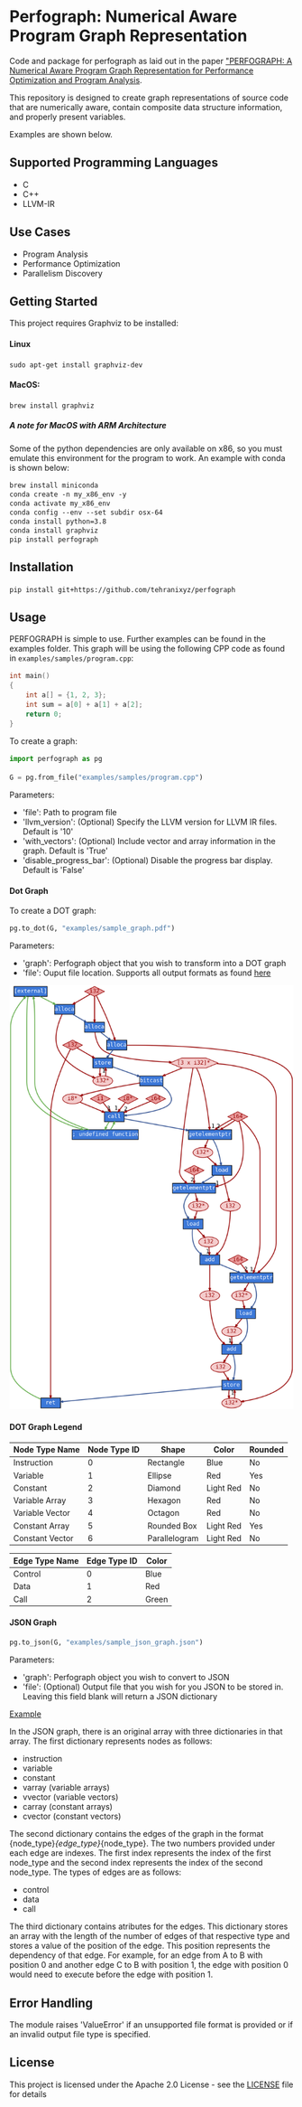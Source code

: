 # Perfograph: Numerical Aware Program Graph Representation
Code and package for perfograph as laid out in the paper ["PERFOGRAPH: A Numerical Aware Program Graph Representation for Performance Optimization and Program Analysis](https://arxiv.org/abs/2306.00210).

This repository is designed to create graph representations of source code that are numerically aware, contain composite data structure information, and properly present variables.

Examples are shown below.

## Supported Programming Languages
- C
- C++
- LLVM-IR

## Use Cases
- Program Analysis
- Performance Optimization
- Parallelism Discovery

## Getting Started
This project requires Graphviz to be installed:

#### Linux
`sudo apt-get install graphviz-dev`

#### MacOS:
`brew install graphviz`

##### A note for MacOS with ARM Architecture
Some of the python dependencies are only available on x86, so you must emulate this environment for the program to work. An example with conda is shown below:

```
brew install miniconda
conda create -n my_x86_env -y
conda activate my_x86_env
conda config --env --set subdir osx-64
conda install python=3.8
conda install graphviz
pip install perfograph
```


## Installation
`pip install git+https://github.com/tehranixyz/perfograph`

## Usage
PERFOGRAPH is simple to use. Further examples can be found in the examples folder. This graph will be using the following CPP code as found in `examples/samples/program.cpp`:
```cpp
int main()
{
    int a[] = {1, 2, 3};
    int sum = a[0] + a[1] + a[2];
    return 0;
}
```

To create a graph:
```python
import perfograph as pg

G = pg.from_file("examples/samples/program.cpp")
```
Parameters:
- 'file': Path to program file
- 'llvm_version': (Optional) Specify the LLVM version for LLVM IR files. Default is '10'
- 'with_vectors': (Optional) Include vector and array information in the graph. Default is 'True'
- 'disable_progress_bar': (Optional) Disable the progress bar display. Default is 'False'

#### Dot Graph
To create a DOT graph:
```python
pg.to_dot(G, "examples/sample_graph.pdf")
```
Parameters:
- 'graph': Perfograph object that you wish to transform into a DOT graph
- 'file': Ouput file location. Supports all output formats as found [here](https://graphviz.org/docs/outputs/)

![Sample Graph](examples/sample_graph.png)

#### DOT Graph Legend
| Node Type Name | Node Type ID | Shape           | Color     | Rounded | 
|----------------|--------------|-----------------|-----------|---------|
| Instruction    | 0            | Rectangle       | Blue      |    No   |
| Variable       | 1            | Ellipse         | Red       |   Yes   |
| Constant       | 2            | Diamond         | Light Red |    No   |
| Variable Array | 3            | Hexagon         | Red       |    No   |
| Variable Vector| 4            | Octagon         | Red       |    No   |
| Constant Array | 5            | Rounded Box     | Light Red |   Yes   |
| Constant Vector| 6            | Parallelogram   | Light Red |    No   |

| Edge Type Name | Edge Type ID | Color |
|----------------|--------------|-------|
| Control        | 0            | Blue  |
| Data           | 1            | Red   |
| Call           | 2            | Green |

#### JSON Graph
```python
pg.to_json(G, "examples/sample_json_graph.json")
```
Parameters:
- 'graph': Perfograph object you wish to convert to JSON
- 'file': (Optional) Output file that you wish for you JSON to be stored in. Leaving this field blank will return a JSON dictionary

[Example](./examples/sample_json_graph.json)

In the JSON graph, there is an original array with three dictionaries in that array. The first dictionary represents nodes as follows:
- instruction
- variable
- constant
- varray (variable arrays)
- vvector (variable vectors)
- carray (constant arrays)
- cvector (constant vectors)

The second dictionary contains the edges of the graph in the format {node_type}_{edge_type}_{node_type}. The two numbers provided under each edge are indexes. The first index represents the index of the first node_type and the second index represents the index of the second node_type. The types of edges are as follows:
- control
- data
- call

The third dictionary contains atributes for the edges. This dictionary stores an array with the length of the number of edges of that respective type and stores a value of the position of the edge. This position represents the dependency of that edge. For example, for an edge from A to B with position 0 and another edge C to B with position 1, the edge with position 0 would need to execute before the edge with position 1.

## Error Handling
The module raises 'ValueError' if an unsupported file format is provided or if an invalid output file type is specified.

## License
This project is licensed under the Apache 2.0 License - see the [LICENSE](LICENSE) file for details